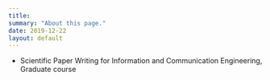 ```yaml
---
title: 
summary: "About this page."
date: 2019-12-22
layout: default
---
```


* Scientific Paper Writing for Information and Communication Engineering, Graduate course

